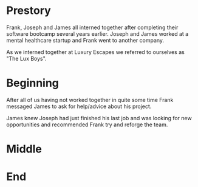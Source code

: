 # Prestory

Frank, Joseph and James all interned together after completing their software
bootcamp several years earlier. Joseph and James worked at a mental healthcare
startup and Frank went to another company.

As we interned together at Luxury Escapes we referred to ourselves as "The Lux
Boys".

# Beginning

After all of us having not worked together in quite some time Frank messaged
James to ask for help/advice about his project.

James knew Joseph had just finished his last job and was looking for new
opportunities and recommended Frank try and reforge the team.


# Middle

# End
